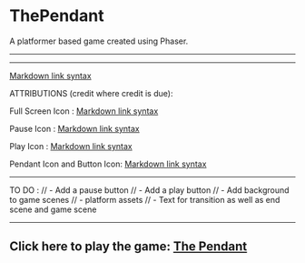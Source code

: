 # ThePendant
A platformer based game created using Phaser.

-------------------------------------------------





-------------------------------------------------


[Markdown link syntax](https://www.markdownguide.org/basic-syntax/#links)

ATTRIBUTIONS (credit where credit is due):

Full Screen Icon : 
[Markdown link syntax](https://www.flaticon.com/authors/afif-fudin)

Pause Icon :
[Markdown link syntax](https://www.flaticon.com/authors/kiranshastry)

Play Icon :
[Markdown link syntax](https://www.freepik.com/)

Pendant Icon and Button Icon:
[Markdown link syntax](https://hotpot.ai/art-generator)

-------------------------------------------------
TO DO :
  // - Add a pause button
  // - Add a play button
  // - Add background to game scenes
  // - platform assets
  // - Text for transition as well as end scene and game scene



-------------------------------------------------

## Click here to play the game: [The Pendant](https://adanglol.github.io/ThePendant/)
